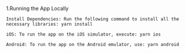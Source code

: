 1.Running the App Locally

    Install Dependencies: Run the following command to install all the necessary libraries: yarn install

    iOS: To run the app on the iOS simulator, execute: yarn ios

    Android: To run the app on the Android emulator, use: yarn android


